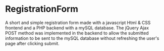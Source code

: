 # RegistrationForm

A short and simple registration form made with a javascript Html & CSS frontend and a PHP backend with a mySQL database. The jQuery Ajax POST method was implemented in the backend to allow the submitted information to be sent to the mySQL database without refreshing the user's page after clicking submit.
